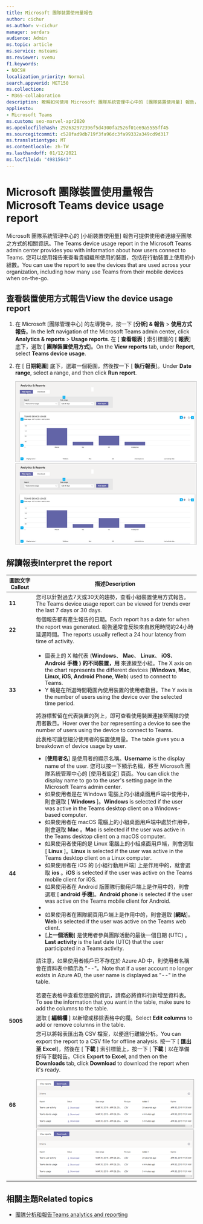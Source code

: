 ```yaml
---
title: Microsoft 團隊裝置使用量報告
author: cichur
ms.author: v-cichur
manager: serdars
audience: Admin
ms.topic: article
ms.service: msteams
ms.reviewer: svemu
f1.keywords:
- NOCSH
localization_priority: Normal
search.appverid: MET150
ms.collection:
- M365-collaboration
description: 瞭解如何使用 Microsoft 團隊系統管理中心中的 [團隊裝置使用量] 報告，以瞭解貴組織中的使用者如何連線至團隊。
appliesto:
- Microsoft Teams
ms.custom: seo-marvel-apr2020
ms.openlocfilehash: 292632972396f5d4300fa2526f01e69a5555ff45
ms.sourcegitcommit: c528fad9db719f3fa96dc3fa99332a349cd9d317
ms.translationtype: MT
ms.contentlocale: zh-TW
ms.lasthandoff: 01/12/2021
ms.locfileid: "49815643"
---
```

# <a name="microsoft-teams-device-usage-report"></a><span data-ttu-id="77192-103">Microsoft 團隊裝置使用量報告</span><span class="sxs-lookup"><span data-stu-id="77192-103">Microsoft Teams device usage report</span></span>

<span data-ttu-id="77192-104">Microsoft 團隊系統管理中心的 [小組裝置使用量] 報告可提供使用者連線至團隊之方式的相關資訊。</span><span class="sxs-lookup"><span data-stu-id="77192-104">The Teams device usage report in the Microsoft Teams admin center provides you with information about how users connect to Teams.</span></span> <span data-ttu-id="77192-105">您可以使用報告來查看貴組織所使用的裝置，包括在行動裝置上使用的小組數。</span><span class="sxs-lookup"><span data-stu-id="77192-105">You can use the report to see the devices that are used across your organization, including how many use Teams from their mobile devices when on-the-go.</span></span>  

## <a name="view-the-device-usage-report"></a><span data-ttu-id="77192-106">查看裝置使用方式報告</span><span class="sxs-lookup"><span data-stu-id="77192-106">View the device usage report</span></span>

1. <span data-ttu-id="77192-107">在 Microsoft [團隊管理中心] 的左導覽中，按一下 [**分析] & 報告**  >  **使用方式報告**。</span><span class="sxs-lookup"><span data-stu-id="77192-107">In the left navigation of the Microsoft Teams admin center, click **Analytics & reports** > **Usage reports**.</span></span> <span data-ttu-id="77192-108">在 [ **查看報表** ] 索引標籤的 [ **報表**] 底下，選取 [ **團隊裝置使用方式**]。</span><span class="sxs-lookup"><span data-stu-id="77192-108">On the **View reports** tab, under **Report**, select **Teams device usage**.</span></span>
2. <span data-ttu-id="77192-109">在 [ **日期範圍**] 底下，選取一個範圍，然後按一下 [ **執行報表**]。</span><span class="sxs-lookup"><span data-stu-id="77192-109">Under **Date range**, select a range, and then click **Run report**.</span></span>

    <span data-ttu-id="77192-110">![[小組系統管理中心] 的 [小組裝置使用方式] 報告螢幕擷取畫面（含標注）](../media/teams-reports-device-usage-with-callouts.png "[小組系統管理中心] 的 [小組裝置使用方式] 報告螢幕擷取畫面（含標注）")</span><span class="sxs-lookup"><span data-stu-id="77192-110">![Screenshot of the Teams device usage report in the Teams admin center with callouts](../media/teams-reports-device-usage-with-callouts.png "Screenshot of the Teams device usage report in the Teams admin center  with callouts")</span></span>

## <a name="interpret-the-report"></a><span data-ttu-id="77192-111">解讀報表</span><span class="sxs-lookup"><span data-stu-id="77192-111">Interpret the report</span></span>

|<span data-ttu-id="77192-112">圖說文字</span><span class="sxs-lookup"><span data-stu-id="77192-112">Callout</span></span> |<span data-ttu-id="77192-113">描述</span><span class="sxs-lookup"><span data-stu-id="77192-113">Description</span></span>  |
|--------|-------------|
|<span data-ttu-id="77192-114">**1**</span><span class="sxs-lookup"><span data-stu-id="77192-114">**1**</span></span>   |<span data-ttu-id="77192-115">您可以針對過去7天或30天的趨勢，查看小組裝置使用方式報告。</span><span class="sxs-lookup"><span data-stu-id="77192-115">The Teams device usage report can be viewed for trends over the last 7 days or 30 days.</span></span>  |
|<span data-ttu-id="77192-116">**2**</span><span class="sxs-lookup"><span data-stu-id="77192-116">**2**</span></span>   |<span data-ttu-id="77192-117">每個報告都有產生報告的日期。</span><span class="sxs-lookup"><span data-stu-id="77192-117">Each report has a date for when the report was generated.</span></span> <span data-ttu-id="77192-118">報告通常會反映來自啟用時間的24小時延遲時間。</span><span class="sxs-lookup"><span data-stu-id="77192-118">The reports usually reflect a 24 hour latency from time of activity.</span></span> |
|<span data-ttu-id="77192-119">**3**</span><span class="sxs-lookup"><span data-stu-id="77192-119">**3**</span></span>   |<ul><li><span data-ttu-id="77192-120">圖表上的 X 軸代表 (**Windows**、 **Mac**、 **Linux**、 **iOS**、 **Android 手機** **) 的不同裝置，用** 來連線至小組。</span><span class="sxs-lookup"><span data-stu-id="77192-120">The X axis on the chart represents the different devices (**Windows**, **Mac**, **Linux**, **iOS**, **Android Phone**, **Web**) used to connect to Teams.</span></span> </li><li><span data-ttu-id="77192-121">Y 軸是在所選時間範圍內使用裝置的使用者數目。</span><span class="sxs-lookup"><span data-stu-id="77192-121">The Y axis is the number of users using the device over the selected time period.</span></span></li> </ul><span data-ttu-id="77192-122">將游標暫留在代表裝置的列上，即可查看使用裝置連接至團隊的使用者數目。</span><span class="sxs-lookup"><span data-stu-id="77192-122">Hover over the bar representing a device to see the number of users using the device to connect to Teams.</span></span>|
|<span data-ttu-id="77192-123">**4**</span><span class="sxs-lookup"><span data-stu-id="77192-123">**4**</span></span>   |<span data-ttu-id="77192-124">此表格可讓您細分使用者的裝置使用量。</span><span class="sxs-lookup"><span data-stu-id="77192-124">The table gives you a breakdown of device usage by user.</span></span> <ul><li><span data-ttu-id="77192-125">[**使用者名**] 是使用者的顯示名稱。</span><span class="sxs-lookup"><span data-stu-id="77192-125">**Username** is the display name of the user.</span></span> <span data-ttu-id="77192-126">您可以按一下顯示名稱，移至 Microsoft 團隊系統管理中心的 [使用者設定] 頁面。</span><span class="sxs-lookup"><span data-stu-id="77192-126">You can click the display name to go to the user's setting page in the Microsoft Teams admin center.</span></span> </li><li><span data-ttu-id="77192-127">如果使用者是在 Windows 電腦上的小組桌面用戶端中使用中，則會選取 [ **Windows** ]。</span><span class="sxs-lookup"><span data-stu-id="77192-127">**Windows** is selected if the user was active in the Teams desktop client on a Windows-based computer.</span></span></li><li><span data-ttu-id="77192-128">如果使用者在 macOS 電腦上的小組桌面用戶端中處於作用中，則會選取 **Mac** 。</span><span class="sxs-lookup"><span data-stu-id="77192-128">**Mac** is selected if the user was active in the Teams desktop client on a macOS computer.</span></span> </li> <li><span data-ttu-id="77192-129">如果使用者使用的是 Linux 電腦上的小組桌面用戶端，則會選取 [ **Linux** ]。</span><span class="sxs-lookup"><span data-stu-id="77192-129">**Linux** is selected if the user was active in the Teams desktop client on a Linux computer.</span></span> </li> <li><span data-ttu-id="77192-130">如果使用者在 iOS 的 [小組行動用戶端] 上是作用中的，就會選取 **ios** 。</span><span class="sxs-lookup"><span data-stu-id="77192-130">**iOS** is selected if the user was active on the Teams mobile client for iOS.</span></span></li><li><span data-ttu-id="77192-131">如果使用者在 Android 版團隊行動用戶端上是作用中的，則會選取 [ **android 手機**]。</span><span class="sxs-lookup"><span data-stu-id="77192-131">**Android phone** is selected if the user was active on the Teams mobile client for Android.</span></span> <li><li><span data-ttu-id="77192-132">如果使用者在團隊網頁用戶端上是作用中的，則會選取 [**網站**]。</span><span class="sxs-lookup"><span data-stu-id="77192-132">**Web** is selected if the user was active on the Teams web client.</span></span> <li><span data-ttu-id="77192-133">[**上一個活動**] 是使用者參與團隊活動的最後一個日期 (UTC) 。</span><span class="sxs-lookup"><span data-stu-id="77192-133">**Last activity** is the last date (UTC) that the user participated in a Teams activity.</span></span></li> </ul> <span data-ttu-id="77192-134">請注意，如果使用者帳戶已不存在於 Azure AD 中，則使用者名稱會在資料表中顯示為 "--"。</span><span class="sxs-lookup"><span data-stu-id="77192-134">Note that if a user account no longer exists in Azure AD, the user name is displayed as "--" in the table.</span></span> <br><br><span data-ttu-id="77192-135">若要在表格中查看您想要的資訊，請務必將資料行新增至資料表。</span><span class="sxs-lookup"><span data-stu-id="77192-135">To see the information that you want in the table, make sure to add the columns to the table.</span></span> |
|<span data-ttu-id="77192-136">**500**</span><span class="sxs-lookup"><span data-stu-id="77192-136">**5**</span></span>   |<span data-ttu-id="77192-137">選取 [ **編輯欄** ] 以新增或移除表格中的欄。</span><span class="sxs-lookup"><span data-stu-id="77192-137">Select **Edit columns** to add or remove columns in the table.</span></span> |
|<span data-ttu-id="77192-138">**6**</span><span class="sxs-lookup"><span data-stu-id="77192-138">**6**</span></span>   |<span data-ttu-id="77192-139">您可以將報表匯出為 CSV 檔案，以便進行離線分析。</span><span class="sxs-lookup"><span data-stu-id="77192-139">You can export the report to a CSV file for offline analysis.</span></span> <span data-ttu-id="77192-140">按一下 [ **匯出至 Excel**]，然後在 [ **下載** ] 索引標籤上，按一下 [ **下載** ] 以在準備好時下載報告。</span><span class="sxs-lookup"><span data-stu-id="77192-140">Click **Export to Excel**, and then on the **Downloads** tab, click **Download** to download the report when it's ready.</span></span><br><br><span data-ttu-id="77192-141">![[下載] 索引標籤上顯示已匯出報表的螢幕擷取畫面](../media/teams-reports-export-to-csv.png)</span><span class="sxs-lookup"><span data-stu-id="77192-141">![Screenshot of the Downloads tab showing exported reports](../media/teams-reports-export-to-csv.png)</span></span>|

## <a name="related-topics"></a><span data-ttu-id="77192-142">相關主題</span><span class="sxs-lookup"><span data-stu-id="77192-142">Related topics</span></span>

- [<span data-ttu-id="77192-143">團隊分析和報告</span><span class="sxs-lookup"><span data-stu-id="77192-143">Teams analytics and reporting</span></span>](teams-reporting-reference.md)
